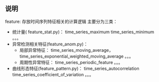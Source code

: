 ## 说明

feature: 存放时间序列特征相关的计算逻辑
主要分为三类：
- 统计量( feature_stat.py)：
	time_series_maximum
	time_series_minimum
	。。。
- 异常检测相关特征(feature_anom.py)：
	- 局部异常特征：
		time_series_moving_average， 
		time_series_exponential_weighted_moving_average
		。。。
	- 周期性异常特征：
		time_series_periodic_feature 。。。
- 曲线形态特征(feature_pattern.py)：
	time_series_autocorrelation
	time_series_coefficient_of_variation
	。。。
